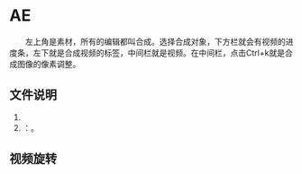 # AE

&emsp;&emsp;左上角是素材，所有的编辑都叫合成。选择合成对象，下方栏就会有视频的进度条，左下就是合成视频的标签，中间栏就是视频。在中间栏，点击Ctrl+k就是合成图像的像素调整。

## 文件说明

1. 
2. []()：。

## 视频旋转

&emsp;&emsp;